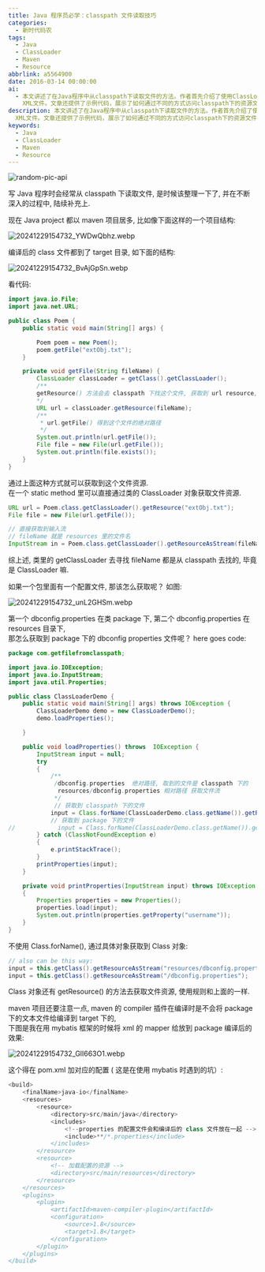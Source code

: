 ```yaml
---
title: Java 程序员必学：classpath 文件读取技巧
categories:
  - 新时代码农
tags:
  - Java
  - ClassLoader
  - Maven
  - Resource
abbrlink: a5564900
date: 2016-03-14 00:00:00
ai:
  - 本文讲述了在Java程序中从classpath下读取文件的方法。作者首先介绍了使用ClassLoader的getResource方法来获取文件资源，然后讨论了如何在Maven项目中配置编译器插件来处理特定类型的文件，例如MyBatis框架中的mapper
    XML文件。文章还提供了示例代码，展示了如何通过不同的方式访问classpath下的资源文件。
description: 本文讲述了在Java程序中从classpath下读取文件的方法。作者首先介绍了使用ClassLoader的getResource方法来获取文件资源，然后讨论了如何在Maven项目中配置编译器插件来处理特定类型的文件，例如MyBatis框架中的mapper
  XML文件。文章还提供了示例代码，展示了如何通过不同的方式访问classpath下的资源文件。
keywords:
  - Java
  - ClassLoader
  - Maven
  - Resource
---
```


<!-- markdownlint-disable-next-line MD033 -->
<meta name="referrer" content="no-referrer"/>

![random-pic-api](https://api.dong4j.ink:1024/cover?spm={{spm}})

写 Java 程序时会经常从 classpath 下读取文件, 是时候该整理一下了, 并在不断深入的过程中, 陆续补充上.

<!-- more -->

现在 Java project 都以 maven 项目居多, 比如像下面这样的一个项目结构:

![20241229154732_YWDwQbhz.webp](./03141214/20241229154732_YWDwQbhz.webp)

编译后的 class 文件都到了 target 目录, 如下面的结构:

![20241229154732_BvAjGpSn.webp](./03141214/20241229154732_BvAjGpSn.webp)

看代码:

```java
import java.io.File;
import java.net.URL;

public class Poem {
    public static void main(String[] args) {

        Poem poem = new Poem();
        poem.getFile("extObj.txt");
    }

    private void getFile(String fileName) {
        ClassLoader classLoader = getClass().getClassLoader();
        /**
        getResource() 方法会去 classpath 下找这个文件, 获取到 url resource, 得到这个资源后, 调用 url.getFile 获取到 文件 的绝对路径
        */
        URL url = classLoader.getResource(fileName);
        /**
         * url.getFile() 得到这个文件的绝对路径
         */
        System.out.println(url.getFile());
        File file = new File(url.getFile());
        System.out.println(file.exists());
    }
}
```

通过上面这种方式就可以获取到这个文件资源.  
在一个 static method 里可以直接通过类的 ClassLoader 对象获取文件资源.

```java
URL url = Poem.class.getClassLoader().getResource("extObj.txt");
File file = new File(url.getFile());

```

```java
// 直接获取到输入流
// fileName 就是 resources 里的文件名
InputStream in = Poem.class.getClassLoader().getResourceAsStream(fileName);
```

综上述, 类里的 getClassLoader 去寻找 fileName 都是从 classpath 去找的, 毕竟是 ClassLoader 嘛.

如果一个包里面有一个配置文件, 那该怎么获取呢？ 如图:

![20241229154732_unL2GHSm.webp](./03141214/20241229154732_unL2GHSm.webp)

第一个 dbconfig.properties 在类 package 下, 第二个 dbconfig.properties 在 resources 目录下,  
那怎么获取到 package 下的 dbconfig properties 文件呢？
here goes code:

```java
package com.getfilefromclasspath;

import java.io.IOException;
import java.io.InputStream;
import java.util.Properties;

public class ClassLoaderDemo {
    public static void main(String[] args) throws IOException {
        ClassLoaderDemo demo = new ClassLoaderDemo();
        demo.loadProperties();

    }

    public void loadProperties() throws  IOException {
        InputStream input = null;
        try
        {
            /**
             /dbconfig.properties  绝对路径, 取到的文件是 classpath 下的
              resources/dbconfig.properties 相对路径 获取文件流
             */
             // 获取到 classpath 下的文件
            input = Class.forName(ClassLoaderDemo.class.getName()).getResourceAsStream("/dbconfig.properties");
            // 获取到 package 下的文件
//            input = Class.forName(ClassLoaderDemo.class.getName()).getResourceAsStream("resources/dbconfig.properties");
        } catch (ClassNotFoundException e)
        {
            e.printStackTrace();
        }
        printProperties(input);
    }

    private void printProperties(InputStream input) throws IOException
    {
        Properties properties = new Properties();
        properties.load(input);
        System.out.println(properties.getProperty("username"));
    }
}

```

不使用 Class.forName(), 通过具体对象获取到 Class 对象:

```java
// also can be this way:
input = this.getClass().getResourceAsStream("resources/dbconfig.properties");    // 对应 package 下的文件
input = this.getClass().getResourceAsStream("/dbconfig.properties");    // 对应 resources 下的文件
```

Class 对象还有 getResource() 的方法去获取文件资源, 使用规则和上面的一样.

maven 项目还要注意一点, maven 的 compiler 插件在编译时是不会将 package 下的文本文件给编译到 target 下的,  
下图是我在用 mybatis 框架的时候将 xml 的 mapper 给放到 package 编译后的效果:

![20241229154732_GlI663O1.webp](./03141214/20241229154732_GlI663O1.webp)

这个得在 pom.xml 加对应的配置 ( 这是在使用 mybatis 时遇到的坑）:

```java
<build>
    <finalName>java-io</finalName>
    <resources>
        <resource>
            <directory>src/main/java</directory>
            <includes>
                <!--properties 的配置文件会和编译后的 class 文件放在一起 -->
                <include>**/*.properties</include>
            </includes>
        </resource>
        <resource>
            <!-- 加载配置的资源 -->
            <directory>src/main/resources</directory>
        </resource>
    </resources>
    <plugins>
        <plugin>
            <artifactId>maven-compiler-plugin</artifactId>
            <configuration>
                <source>1.8</source>
                <target>1.8</target>
            </configuration>
        </plugin>
    </plugins>
</build>
```
